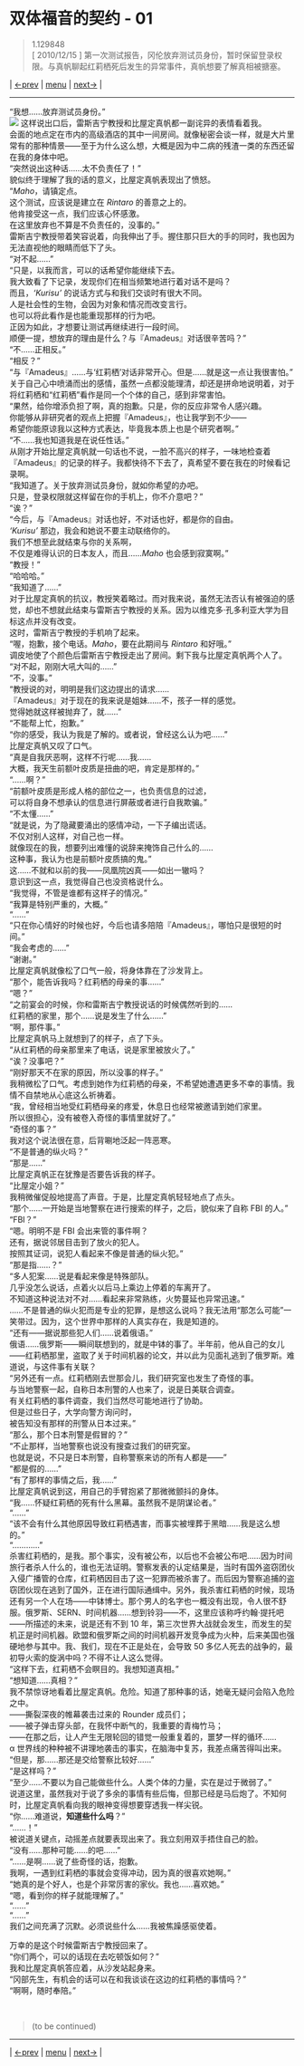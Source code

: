 # 双体福音的契约 - 01
> 1.129848  
> [ 2010/12/15 ] 第一次测试报告，冈伦放弃测试员身份，暂时保留登录权限。与真帆聊起红莉栖死后发生的异常事件，真帆想要了解真相被搪塞。  

| [←prev](./0018) | [menu](../) | [next→](./0020) |

---


“我想……放弃测试员身份。”  
![](../static/image/0019-1.png)
这样说出口后，雷斯吉宁教授和比屋定真帆都一副诧异的表情看着我。  
会面的地点定在市内的高级酒店的其中一间房间。就像秘密会谈一样，就是大片里常有的那种情景——至于为什么这么想，大概是因为中二病的残渣一类的东西还留在我的身体中吧。  
“突然说出这种话……太不负责任了！”  
貌似终于理解了我的话的意义，比屋定真帆表现出了愤怒。  
“*Maho*，请镇定点。  
 这个测试，应该说是建立在 *Rintaro* 的善意之上的。  
 他肯接受这一点，我们应该心怀感激。  
 在这里放弃也不算是不负责任的，没事的。”  
雷斯吉宁教授带着笑容说着，向我伸出了手。握住那只巨大的手的同时，我也因为无法直视他的眼睛而低下了头。  
“对不起……”  
“只是，以我而言，可以的话希望你能继续下去。  
 我大致看了下记录，发现你们在相当频繁地进行着对话不是吗？  
 而且，*‘Kurisu’* 的说话方式与和我们交谈时有很大不同。  
 人是社会性的生物，会因为对象和情况而改变言行。  
 也可以将此看作是也能重现那样的行为吧。  
 正因为如此，才想要让测试再继续进行一段时间。  
 顺便一提，想放弃的理由是什么？与『Amadeus』对话很辛苦吗？”  
“不……正相反。”  
“相反？”  
“与『Amadeus』……与‘红莉栖’对话非常开心。但是……就是这一点让我很害怕。”  
关于自己心中喷涌而出的感情，虽然一点都没能理清，却还是拼命地说明着，对于将红莉栖和“红莉栖”看作是同一个个体的自己，感到非常害怕。  
“果然，给你增添负担了啊，真的抱歉。只是，你的反应非常令人感兴趣。  
 你能够从非研究者的观点上把握『Amadeus』，也让我学到不少——  
 希望你能原谅我以这种方式表达，毕竟我本质上也是个研究者啊。”  
“不……我也知道我是在说任性话。”  
从刚才开始比屋定真帆就一句话也不说，一脸不高兴的样子，一味地检查着『Amadeus』的记录的样子。我都快待不下去了，真希望不要在我在的时候看记录啊。  
“我知道了。关于放弃测试员身份，就如你希望的办吧。  
 只是，登录权限就这样留在你的手机上，你不介意吧？”  
“诶？”  
“今后，与『Amadeus』对话也好，不对话也好，都是你的自由。  
 *‘Kurisu’* 那边，我会和她说不要主动联络你的。  
 我们不想至此就结束与你的关系啊，  
 不仅是难得认识的日本友人，而且……*Maho* 也会感到寂寞啊。”  
“教授！”  
“哈哈哈。”  
“我知道了……”  
对于比屋定真帆的抗议，教授笑着略过。而对我来说，虽然无法否认有被强迫的感觉，却也不想就此结束与雷斯吉宁教授的关系。因为以维克多·孔多利亚大学为目标这点并没有改变。  
这时，雷斯吉宁教授的手机响了起来。  
“喔，抱歉，接个电话。*Maho*，要在此期间与 *Rintaro* 和好哦。”  
调皮地使了个颜色后雷斯吉宁教授走出了房间。剩下我与比屋定真帆两个人了。  
“对不起，刚刚大吼大叫的……”  
“不，没事。”  
“教授说的对，明明是我们这边提出的请求……  
 『Amadeus』对于现在的我来说是姐妹……不，孩子一样的感觉。  
 觉得她就这样被抛弃了，就……”  
“不能帮上忙，抱歉。”  
“你的感受，我认为我是了解的。或者说，曾经这么认为吧……”  
比屋定真帆又叹了口气。  
“真是自我厌恶啊，这样不行呢……我……  
 大概，我天生前额叶皮质是扭曲的吧，肯定是那样的。”  
“……啊？”  
“前额叶皮质是形成人格的部位之一，也负责信息的过滤，  
 可以将自身不想承认的信息进行屏蔽或者进行自我欺骗。”  
“不太懂……”  
“就是说，为了隐藏要涌出的感情冲动，一下子编出谎话。  
 不仅对别人这样，对自己也一样。  
 就像现在的我，想要列出难懂的说辞来掩饰自己什么的……  
 这种事，我认为也是前额叶皮质搞的鬼。”  
这……不就和以前的我——凤凰院凶真——如出一辙吗？  
意识到这一点，我觉得自己也没资格说什么。  
“我觉得，不管是谁都有这样子的情况。”  
“我算是特别严重的，大概。”  
“……”  
“只在你心情好的时候也好，今后也请多陪陪『Amadeus』，哪怕只是很短的时间。”  
“我会考虑的……”  
“谢谢。”  
比屋定真帆就像松了口气一般，将身体靠在了沙发背上。  
“那个，能告诉我吗？红莉栖的母亲的事……”  
“嗯？”  
“之前宴会的时候，你和雷斯吉宁教授说话的时候偶然听到的……  
 红莉栖的家里，那个……说是发生了什么……”  
“啊，那件事。”  
比屋定真帆马上就想到了的样子，点了下头。  
“从红莉栖的母亲那里来了电话，说是家里被放火了。”  
“诶？没事吧？”  
“刚好那天不在家的原因，所以没事的样子。”  
我稍微松了口气。考虑到她作为红莉栖的母亲，不希望她遭遇更多不幸的事情。我情不自禁地从心底这么祈祷着。  
“我，曾经相当地受红莉栖母亲的疼爱，休息日也经常被邀请到她们家里。  
 所以很担心，没有被卷入奇怪的事情里就好了。”  
“奇怪的事？”  
我对这个说法很在意，后背唰地泛起一阵恶寒。  
“不是普通的纵火吗？”  
“那是……”  
比屋定真帆正在犹豫是否要告诉我的样子。  
“比屋定小姐？”  
我稍微催促般地提高了声音。于是，比屋定真帆轻轻地点了点头。  
“那个……一开始是当地警察在进行搜索的样子，之后，貌似来了自称 FBI 的人。”  
“FBI？”  
“嗯。明明不是 FBI 会出来管的事件啊？  
 还有，据说邻居目击到了放火的犯人。  
 按照其证词，说犯人看起来不像是普通的纵火犯。”  
“那是指……？”  
“多人犯案……说是看起来像是特殊部队。  
 几乎没怎么说话，点着火以后马上乘边上停着的车离开了。  
 不知道这种说法对不对……看起来非常熟练，火势蔓延也异常迅速。”  
……不是普通的纵火犯而是专业的犯罪，是想这么说吗？我无法用“那怎么可能”一笑带过。因为，这个世界中那样的人真实存在，我是知道的。  
“还有——据说那些犯人们……说着俄语。”  
俄语……俄罗斯——瞬间联想到的，就是中钵的事了。半年前，他从自己的女儿——红莉栖那里，盗取了关于时间机器的论文，并以此为见面礼逃到了俄罗斯。难道说，与这件事有关联？  
“另外还有一点。红莉栖刚去世那会儿，我们研究室也发生了奇怪的事。  
 与当地警察一起，自称日本刑警的人也来了，说是日美联合调查。  
 有关红莉栖的事件调查，我们当然尽可能地进行了协助。  
 但是过些日子，大学向警方询问时，  
 被告知没有那样的刑警从日本过来。”  
“那么，那个日本刑警是假冒的？”  
“不止那样，当地警察也说没有搜查过我们的研究室。  
 也就是说，不只是日本刑警，自称警察来访的所有人都是——”  
“都是假的……”  
“有了那样的事情之后，我……”  
比屋定真帆说到这，用自己的手臂抱紧了那微微颤抖的身体。  
“我……怀疑红莉栖的死有什么黑幕。虽然我不是阴谋论者。”  
“……”  
“该不会有什么其他原因导致红莉栖遇害，而事实被埋葬于黑暗……我是这么想的。”  
“…………”  
杀害红莉栖的，是我。那个事实，没有被公布，以后也不会被公布吧……因为时间旅行者杀人什么的，谁也无法证明。警察发表的认定结果是，当时有国外盗窃团伙入侵广播管的仓库，红莉栖因目击了这一犯罪而被杀害了。而后因为警察追捕的盗窃团伙现在逃到了国外，正在进行国际通缉中。另外，我杀害红莉栖的时候，现场还有另一个人在场——中钵博士。那个男人的名字也一概没有出现，令人很不舒服。俄罗斯、SERN、时间机器……想到铃羽——不，这里应该称呼约翰·提托吧——所描述的未来，说是还有不到 10 年，第三次世界大战就会发生，而发生的契机正是时间机器。欧盟和俄罗斯之间的时间机器开发竞争成为火种，后来美国也强硬地参与其中。我、我们，现在不正是处在，会导致 50 多亿人死去的战争的，最初导火索的旋涡中吗？不得不让人这么觉得。  
“这样下去，红莉栖不会瞑目的。我想知道真相。”  
“想知道……真相？”  
我不禁惊讶地看着比屋定真帆。危险。知道了那种事的话，她毫无疑问会陷入危险之中。  
——撕裂深夜的帷幕袭击过来的 Rounder 成员们；  
——被子弹击穿头部，在我怀中断气的，我重要的青梅竹马；  
——在那之后，让人产生无限轮回的错觉一般重复着的，噩梦一样的循环……  
α 世界线的种种被不讲理地袭击的事实，在脑海中复苏，我差点痛苦得叫出来。  
“但是，那……那还是交给警察比较好……”  
“是这样吗？”  
“至少……不要以为自己能做些什么。人类个体的力量，实在是过于微弱了。”  
说道这里，虽然我对于说了多余的事情有些后悔，但那已经是马后炮了。不知何时，比屋定真帆看向我的眼神变得想要穿透我一样尖锐。  
“你……难道说，**知道些什么吗**？”  
“……！”  
被说道关键点，动摇差点就要表现出来了。我立刻用双手捂住自己的脸。  
“没有……那种可能……的吧……”  
“……是啊……说了些奇怪的话，抱歉。  
 我啊，一遇到红莉栖的事就会变得冲动，因为真的很喜欢她啊。”  
“她真的是个好人，也是个非常厉害的家伙。我也……喜欢她。”  
“嗯，看到你的样子就能理解了。”  
“……”  
“……”  
我们之间充满了沉默。必须说些什么……我被焦躁感驱使着。  

万幸的是这个时候雷斯吉宁教授回来了。  
“你们两个，可以的话现在去吃顿饭如何？”  
我和比屋定真帆答应着，从沙发站起身来。  
“冈部先生，有机会的话可以在和我谈谈在这边的红莉栖的事情吗？”  
“啊啊，随时奉陪。”  



<br/>

> (to be continued)
---

| [←prev](./0018) | [menu](../) | [next→](./0020) |
